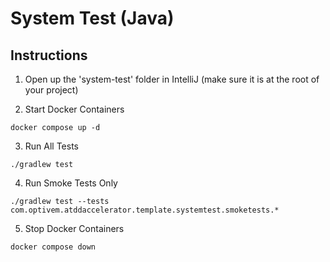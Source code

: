 # System Test (Java)

## Instructions

1. Open up the 'system-test' folder in IntelliJ (make sure it is at the root of your project)

2. Start Docker Containers

```shell
docker compose up -d
```

3. Run All Tests

```shell
./gradlew test
```

4. Run Smoke Tests Only

```shell
./gradlew test --tests com.optivem.atddaccelerator.template.systemtest.smoketests.*
```

5. Stop Docker Containers

```shell
docker compose down
```
